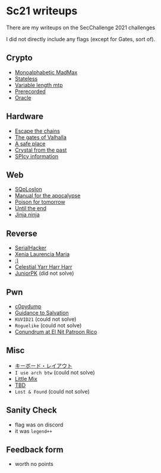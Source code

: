 # Sc21 writeups

There are my writeups on the SecChallenge 2021 challenges

I did not directly include any flags (except for Gates, sort of).

## Crypto
- [Monoalphabetic MadMax](crypto/monoalphabetic/writeup.md)
- [Stateless](crypto/stateless/writeup.md)
- [Variable length mtp](crypto/variable/writeup.md)
- [Prerecorded](crypto/prerecorded/writeup.md)
- [Oracle](crypto/oracle/writeup.md)

## Hardware
- [Escape the chains](hw/chains/writeup.md)
- [The gates of Valhalla](hw/gates/writeup.md)
- [A safe place](hw/safe/writeup.md)
- [Crystal from the past](hw/crystal/writeup.md)
- [SPIcy information](hw/spi/writeup.md)

## Web
- [SQpLosIon](web/sql/writeup.md)
- [Manual for the apocalypse](web/manual/writeup.md)
- [Poison for tomorrow](web/poison/writeup.md)
- [Until the end](web/until_the_end/writeup.md)
- [Jinja ninja](web/jinja/writeup.md)

## Reverse
- [SerialHacker](reverse/serial/writeup.md)
- [Xenia Laurencia Maria](reverse/excel/writeup.md)
- [:)](reverse/smiley/writeup.md)
- [Celestial Yarr Harr Harr](reverse/yarr/writeup.md)
- [JuniorPK](reverse/jpk/writeup.md) (did not solve)

## Pwn
- [c0pydump](pwn/copy/writeup.md)
- [Guidance to Salvation](pwn/salvation/writeup.md)
- `KUVID21` (could not solve)
- `Roguelike` (could not solve)
- [Conundrum at El Nit Patroon Rico](pwn/me/writeup.md)

## Misc
- [キーボード・レイアウト](misc/keyboard/writeup.md)
- `I use arch btw` (could not solve)
- [Little Mix](misc/mix/writeup.md)
- [TBD](misc/tbd/writeup.md)
- `Lost & Found` (could not solve)

## Sanity Check
- flag was on discord
- it was `legend++`

## Feedback form
- worth no points
